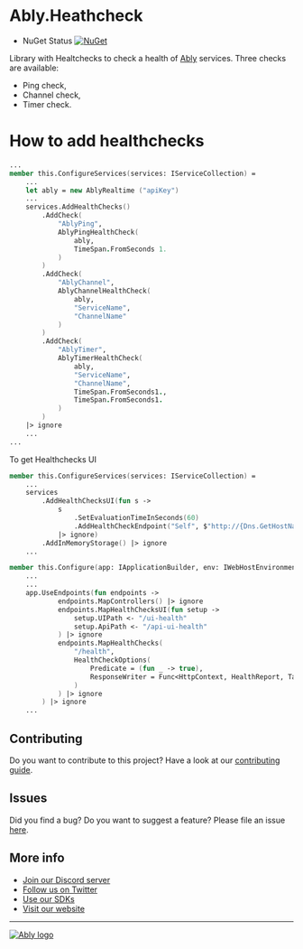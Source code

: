 # Ably.Heathcheck

* NuGet Status [![NuGet](https://buildstats.info/nuget/Ably.Healthcheck?includePreReleases=true)](https://www.nuget.org/packages/Ably.Healthcheck)

Library with Healtchecks to check a health of [Ably](https://ably.com/) services.
Three checks are available:

- Ping check,
- Channel check,
- Timer check.

# How to add healthchecks

```fsharp
...
member this.ConfigureServices(services: IServiceCollection) =
    ...
    let ably = new AblyRealtime ("apiKey")
    ...
    services.AddHealthChecks()
        .AddCheck(
            "AblyPing",
            AblyPingHealthCheck(
                ably,
                TimeSpan.FromSeconds 1.
            )
        )
        .AddCheck(
            "AblyChannel",
            AblyChannelHealthCheck(
                ably,
                "ServiceName",
                "ChannelName"
            )
        )
        .AddCheck(
            "AblyTimer",
            AblyTimerHealthCheck(
                ably,
                "ServiceName",
                "ChannelName",
                TimeSpan.FromSeconds1.,
                TimeSpan.FromSeconds1.
            )
        )
    |> ignore
    ...
...
```

To get Healthchecks UI

```fsharp
member this.ConfigureServices(services: IServiceCollection) =
    ...
    services
        .AddHealthChecksUI(fun s ->
            s
                .SetEvaluationTimeInSeconds(60)
                .AddHealthCheckEndpoint("Self", $"http://{Dns.GetHostName()}/health")
            |> ignore)
        .AddInMemoryStorage() |> ignore
    ...

member this.Configure(app: IApplicationBuilder, env: IWebHostEnvironment) =
    ...
    ...
    app.UseEndpoints(fun endpoints ->
            endpoints.MapControllers() |> ignore
            endpoints.MapHealthChecksUI(fun setup ->
                setup.UIPath <- "/ui-health"
                setup.ApiPath <- "/api-ui-health"
            ) |> ignore
            endpoints.MapHealthChecks(
                "/health",
                HealthCheckOptions(
                    Predicate = (fun _ -> true),
                    ResponseWriter = Func<HttpContext, HealthReport, Task>(fun (context) (c: HealthReport) -> UIResponseWriter.WriteHealthCheckUIResponse(context, c))
                )
            ) |> ignore
        ) |> ignore
    ...
```

## Contributing

Do you want to contribute to this project? Have a look at our [contributing guide](./CONTRIBUTING.md).

## Issues

Did you find a bug? Do you want to suggest a feature? Please file an issue [here](https://github.com/ably-labs/Ably.Healthcheck/issues/new/choose).

## More info

- [Join our Discord server](https://discord.gg/q89gDHZcBK)
- [Follow us on Twitter](https://twitter.com/ablyrealtime)
- [Use our SDKs](https://github.com/ably/)
- [Visit our website](https://ably.com)

---
[![Ably logo](https://static.ably.dev/badge-black.svg?dotnet-healthcheck)](https://ably.com)